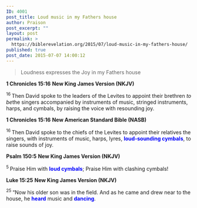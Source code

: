 ```yaml
---
ID: 4001
post_title: Loud music in my Fathers house
author: Praison
post_excerpt: ""
layout: post
permalink: >
  https://biblerevelation.org/2015/07/loud-music-in-my-fathers-house/
published: true
post_date: 2015-07-07 14:00:12
---
```

<blockquote>Loudness expresses the Joy in my Fathers house</blockquote>
<strong>1 Chronicles 15:16</strong>
<strong> New King James Version (NKJV)</strong>

<span id="en-NKJV-10808" class="text 1Chr-15-16"><sup class="versenum">16 </sup>Then David spoke to the leaders of the Levites to appoint their brethren <i>to be</i>the singers accompanied by instruments of music, stringed instruments, harps, and cymbals, by raising the voice with resounding joy.</span>

<strong>1 Chronicles 15:16</strong>
<strong> New American Standard Bible (NASB)</strong>

<span id="en-NASB-10808" class="text 1Chr-15-16"><sup class="versenum">16 </sup>Then David spoke to the chiefs of the Levites to appoint their relatives the singers, with instruments of music, harps, lyres, <span style="color: #0000ff;"><strong>loud-sounding cymbals</strong></span>, to raise sounds of joy.</span>

<strong>Psalm 150:5</strong>
<strong> New King James Version (NKJV)</strong>
<div class="poetry">
<p class="line"><span id="en-NKJV-16400" class="text Ps-150-5"><sup class="versenum">5 </sup>Praise Him with <span style="color: #0000ff;"><strong>loud cymbals</strong></span>;</span>
<span class="text Ps-150-5">Praise Him with clashing cymbals!</span></p>
<strong>Luke 15:25</strong>
<strong> New King James Version (NKJV)</strong>

<span id="en-NKJV-25614" class="text Luke-15-25"><sup class="versenum">25 </sup><span class="woj">“Now his older son was in the field. And as he came and drew near to the house, he <span style="color: #0000ff;"><strong>heard</strong> </span>music and <span style="color: #0000ff;"><strong>dancing</strong></span>.</span></span>
<p class="line"></p>

</div>